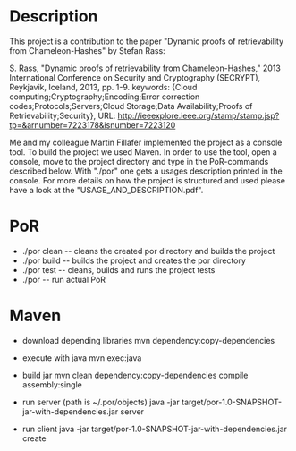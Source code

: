 # Description

This project is a contribution to the paper "Dynamic proofs of retrievability from Chameleon-Hashes" by Stefan Rass:

S. Rass, "Dynamic proofs of retrievability from Chameleon-Hashes," 2013 International Conference on Security and Cryptography (SECRYPT), Reykjavik, Iceland, 2013, pp. 1-9.
keywords: {Cloud computing;Cryptography;Encoding;Error correction codes;Protocols;Servers;Cloud Storage;Data Availability;Proofs of Retrievability;Security},
URL: http://ieeexplore.ieee.org/stamp/stamp.jsp?tp=&arnumber=7223178&isnumber=7223120

Me and my colleague Martin Fillafer implemented the project as a console tool. To build the project we used Maven.
In order to use the tool, open a console, move to the project directory and type in the PoR-commands described below.
With "./por" one gets a usages description printed in the console.
For more details on how the project is structured and used please have a look at the "USAGE_AND_DESCRIPTION.pdf".

# PoR

* ./por clean -- cleans the created por directory and builds the project
* ./por build -- builds the project and creates the por directory
* ./por test  -- cleans, builds and runs the project tests
* ./por <cmd> -- run actual PoR

# Maven

* download depending libraries
  mvn dependency:copy-dependencies
  
* execute with java
  mvn exec:java

* build jar
  mvn clean dependency:copy-dependencies compile assembly:single

* run server (path is ~/.por/objects)
  java -jar target/por-1.0-SNAPSHOT-jar-with-dependencies.jar server

* run client
  java -jar target/por-1.0-SNAPSHOT-jar-with-dependencies.jar create <file-path>
